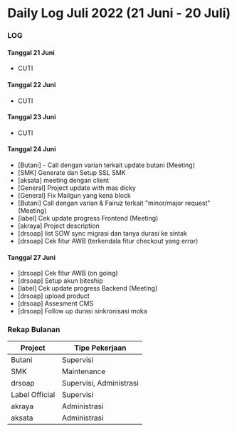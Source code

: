 # Daily Log Juli 2022 (21 Juni - 20 Juli)

### LOG

#### Tanggal 21 Juni
* CUTI

#### Tanggal 22 Juni
* CUTI

#### Tanggal 23 Juni
* CUTI

#### Tanggal 24 Juni
* [Butani] - Call dengan varian terkait update butani (Meeting)
* [SMK] Generate dan Setup SSL SMK
* [aksata] meeting dengan client
* [General] Project update with mas dicky
* [General] Fix Mailgun yang kena block
* [Butani] Call dengan varian & Fairuz terkait "minor/major request" (Meeting)
* [label] Cek update progress Frontend (Meeting)
* [akraya] Project description
* [drsoap] list SOW sync migrasi dan tanya durasi ke sintak
* [drsoap] Cek fitur AWB (terkendala fitur checkout yang error)

#### Tanggal 27 Juni
* [drsoap] Cek fitur AWB (on going)
* [drsoap] Setup akun biteship
* [label] Cek update progress Backend (Meeting)
* [drsoap] upload product
* [drsoap] Assesment CMS
* [drsoap] Follow up durasi sinkronisasi moka

### Rekap Bulanan
Project 		| Tipe Pekerjaan
------------	| ---------------
Butani			| Supervisi
SMK				| Maintenance
drsoap			| Supervisi, Administrasi
Label Official	| Supervisi
akraya			| Administrasi
aksata			| Administrasi